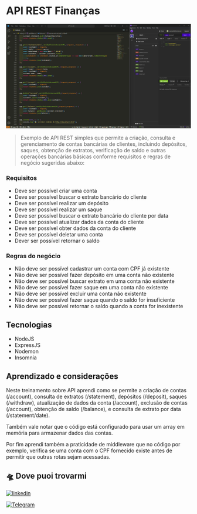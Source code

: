# API REST Finanças
![print](/public/images/print.png)

>Exemplo de API REST simples que permite a criação, consulta e gerenciamento de contas bancárias de clientes, incluindo depósitos, saques, obtenção de extratos, verificação de saldo e outras operações bancárias básicas conforme requisitos e regras de negócio sugeridas abaixo:


### Requisitos
- Deve ser possível criar uma conta
- Deve ser possível buscar o extrato bancário do cliente
- Deve ser possível realizar um depósito
- Deve ser possível realizar um saque
- Deve ser possível buscar o extrato bancário do cliente por data
- Deve ser possível atualizar dados da conta do cliente
- Deve ser possível obter dados da conta do cliente
- Deve ser possível deletar uma conta
- Dever ser possível retornar o saldo

### Regras do negócio
 - Não deve ser possível cadastrar um conta com CPF já existente
 - Não deve ser possível fazer depósito em uma conta não existente
 - Não deve ser possível buscar extrato em uma conta não existente
 - Não deve ser possível fazer saque em uma conta não existente
 - Não deve ser possível excluir uma conta não existente
 - Não deve ser possível fazer saque quando o saldo for insuficiente
 - Não deve ser possível retornar o saldo quando a conta for inexistente

 ## Tecnologias
 - NodeJS
 - ExpressJS
 - Nodemon
 - Insomnia

 ## Aprendizado e considerações
 Neste treinamento sobre API aprendi como se permite a criação de contas (/account), consulta de extratos (/statement), depósitos (/deposit), saques (/withdraw), atualização de dados da conta (/account), exclusão de contas (/account), obtenção de saldo (/balance), e consulta de extrato por data (/statement/date).

 Também vale notar que o código está configurado para usar um array em memória para armazenar dados das contas.

 Por fim aprendi também a praticidade de middleware que no código por exemplo, verifica se uma conta com o CPF fornecido existe antes de permitir que outras rotas sejam acessadas.

## 🛸 Dove puoi trovarmi
 [![linkedin](https://img.shields.io/badge/linkedin-0A66C2?style=for-the-badge&logo=linkedin&logoColor=white)](https://www.linkedin.com/in/wellington-moreira-santos)


 [![Telegram]( https://img.shields.io/badge/Telegram-2CA5E0?style=for-the-badge&logo=telegram&logoColor=white)](https://t.me/welligton_moreira_santos)